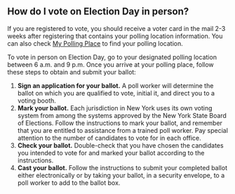 ## How do I vote on Election Day in person?  

If you are registered to vote, you should receive a voter card in the mail 2-3 weeks after registering that contains your polling location information. You can also check [My Polling Place](#section-my-polling-place) to find your polling location.  

To vote in person on Election Day, go to your designated polling location between 6 a.m. and 9 p.m. Once you arrive at your polling place, follow these steps to obtain and submit your ballot:  
1. **Sign an application for your ballot.** A poll worker will determine the ballot on which you are qualified to vote, initial it, and direct you to a voting booth.  
2. **Mark your ballot.** Each jurisdiction in New York uses its own voting system from among the systems approved by the New York State Board of Elections. Follow the instructions to mark your ballot, and remember that you are entitled to assistance from a trained poll worker. Pay special attention to the number of candidates to vote for in each office.  
3. **Check your ballot.** Double-check that you have chosen the candidates you intended to vote for and marked your ballot according to the instructions.  
4. **Cast your ballot.** Follow the instructions to submit your completed ballot either electronically or by taking your ballot, in a security envelope, to a poll worker to add to the ballot box.  

